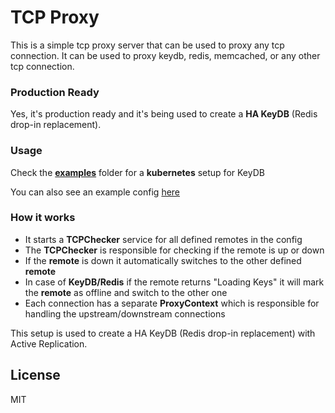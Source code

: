 # TCP Proxy 
This is a simple tcp proxy server that can be used to proxy any tcp connection. It can be used to proxy keydb, redis, memcached, or any other tcp connection.

### Production Ready
Yes, it's production ready and it's being used to create a **HA KeyDB** (Redis drop-in replacement).

### Usage
Check the <a href="examples/kubernetes">**examples**</a> folder for a **kubernetes** setup for KeyDB

You can also see an example config <a href="config.json.example">here</a> 

### How it works
- It starts a **TCPChecker** service for all defined remotes in the config
- The **TCPChecker** is responsible for checking if the remote is up or down
- If the **remote** is down it automatically switches to the other defined **remote**
- In case of **KeyDB/Redis** if the remote returns "Loading Keys" it will mark the **remote** as offline and switch to the other one
- Each connection has a separate **ProxyContext** which is responsible for handling the upstream/downstream connections

This setup is used to create a HA KeyDB (Redis drop-in replacement) with Active Replication.

<a name="license"></a>
## License

MIT
